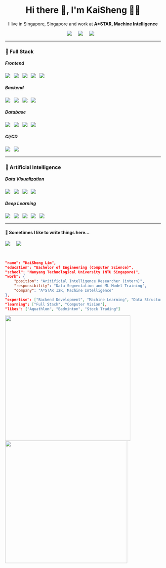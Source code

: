 <!--
**Interstellarkai/Interstellarkai** is a ✨ _special_ ✨ repository because its `README.md` (this file) appears on your GitHub profile.
Here are some ideas to get you started:
- 🔭 I’m currently working on ...
- 🌱 I’m currently learning ...
- 👯 I’m looking to collaborate on ...
- 🤔 I’m looking for help with ...
- 💬 Ask me about ...
- 📫 How to reach me: ...
- 😄 Pronouns: ...
- ⚡ Fun fact: ...
-->

<h1 align='center'> Hi there 👋, I'm KaiSheng  👨‍💻 </h1>

<p align='center'>
	I live in Singapore, Singapore and work at <b>A*STAR, Machine Intelligence</b> 
</p>

<p align='center'>
	<a href="https://www.tumblr.com/blog/view/interstellar-kai-blog"><img src="https://img.shields.io/badge/tumblr-%231DA1F2.svg?&style=for-the-badge&logo=tumblr&logoColor=white" /></a>&nbsp;&nbsp;&nbsp;&nbsp;
	<a href="https://www.linkedin.com/in/kaishenglim/"><img src="https://img.shields.io/badge/linkedin-%230077B5.svg?&style=for-the-badge&logo=linkedin&logoColor=white" /></a>&nbsp;&nbsp;&nbsp;&nbsp;
	<a href="mailto:limkaisheng.work@gmail.com"><img src="https://img.shields.io/badge/gmail-%23D14836.svg?&style=for-the-badge&logo=gmail&logoColor=white" /></a>&nbsp;&nbsp;&nbsp;&nbsp;
</p>


<hr>


<h3>🔭  Full Stack </h3>
<h5>Frontend</h5>
	<p align='left'>
		<img src="https://img.shields.io/badge/React-20232A?style=for-the-badge&logo=react&logoColor=61DAFB" />&nbsp;&nbsp;
		<img src="https://img.shields.io/badge/html5%20-%23e34f26.svg?&style=for-the-badge&logo=html5&logoColor=white" />&nbsp;&nbsp;
		<img src="https://img.shields.io/badge/Bootstrap-563D7C?style=for-the-badge&logo=bootstrap&logoColor=white">&nbsp;&nbsp;
		<img src="https://img.shields.io/badge/CSS3-1572B6?&style=for-the-badge&logo=css3&logoColor=white" />&nbsp;&nbsp;
		<img src="https://img.shields.io/badge/sass%20-%23cc6699.svg?&style=for-the-badge&logo=sass&logoColor=white" />&nbsp;&nbsp;
	</p>
<h5>Backend</h5>
	<p align='left'>
		<img src="https://img.shields.io/badge/express.js-%23404d59.svg?style=for-the-badge&logo=express&logoColor=%2361DAFB" />&nbsp;&nbsp; 
		<img src="https://img.shields.io/badge/node.js-6DA55F?style=for-the-badge&logo=node.js&logoColor=white" />&nbsp;&nbsp; 
		<img src="https://img.shields.io/badge/django-%23092E20.svg?style=for-the-badge&logo=django&logoColor=white" />&nbsp;&nbsp; 
		<img src="https://img.shields.io/badge/flask-%23000.svg?style=for-the-badge&logo=flask&logoColor=white" />&nbsp;&nbsp; 
	</p>
<h5>Database</h5>
	<p align='left'>
		<img src="https://img.shields.io/badge/Microsoft%20SQL%20Sever-CC2927?style=for-the-badge&logo=microsoft%20sql%20server&logoColor=white" />&nbsp;&nbsp; 
		<img src="https://img.shields.io/badge/MongoDB-%234ea94b.svg?style=for-the-badge&logo=mongodb&logoColor=white" />&nbsp;&nbsp; 
		<img src="https://img.shields.io/badge/mysql-%2300f.svg?style=for-the-badge&logo=mysql&logoColor=white" />&nbsp;&nbsp; 
		<img src="https://img.shields.io/badge/sqlite-%2307405e.svg?style=for-the-badge&logo=sqlite&logoColor=white" />&nbsp;&nbsp; 
	</p>
<h5>CI/CD</h5>
	<p align='left'>
		<img src="https://img.shields.io/badge/Docker-2496ED?style=for-the-badge&logo=docker&logoColor=white" />&nbsp;&nbsp; 
		<img src=https://img.shields.io/badge/github%20actions-%232671E5.svg?style=for-the-badge&logo=githubactions&logoColor=white) />&nbsp;&nbsp; 
	</p>


<hr>


<h3>🚀 Artificial Intelligence</h3>
	<h5>Data Visualization</h5>
	<p align='left'>
		<img src="https://img.shields.io/badge/numpy-%23013243.svg?style=for-the-badge&logo=numpy&logoColor=white" />&nbsp;&nbsp; 
		<img src="https://img.shields.io/badge/pandas-%23150458.svg?style=for-the-badge&logo=pandas&logoColor=white" />&nbsp;&nbsp;
		<img src="https://img.shields.io/badge/Plotly-%233F4F75.svg?style=for-the-badge&logo=plotly&logoColor=white" />&nbsp;&nbsp; 
		<img src="https://img.shields.io/badge/SciPy-%230C55A5.svg?style=for-the-badge&logo=scipy&logoColor=%white" />&nbsp;&nbsp; 
	</p>
	<h5>Deep Learning</h5>
	<p align='left'>
		<img src="https://img.shields.io/badge/opencv-%23white.svg?style=for-the-badge&logo=opencv&logoColor=white" />&nbsp;&nbsp; 
		<img src="https://img.shields.io/badge/scikit--learn-%23F7931E.svg?style=for-the-badge&logo=scikit-learn&logoColor=white" />&nbsp;&nbsp; 
		<img src="https://img.shields.io/badge/Keras-%23D00000.svg?style=for-the-badge&logo=Keras&logoColor=white" />&nbsp;&nbsp; 
		<img src="https://img.shields.io/badge/PyTorch-%23EE4C2C.svg?style=for-the-badge&logo=PyTorch&logoColor=white" />&nbsp;&nbsp; 
		<img src="https://img.shields.io/badge/TensorFlow-%23FF6F00.svg?style=for-the-badge&logo=TensorFlow&logoColor=white" />&nbsp;&nbsp; 
	</p>


<hr>


<p align='right'>
<h4>💬  Sometimes I like to write things here...</h4>
    <a href="https://www.tumblr.com/blog/view/interstellar-kai-blog"><img src="https://img.shields.io/badge/tumblr-%231DA1F2.svg?&style=for-the-badge&logo=tumblr&logoColor=white" /></a>&nbsp;&nbsp;&nbsp;&nbsp;
    <a href="https://medium.com/"><img src="https://img.shields.io/badge/medium-%2312100E.svg?&style=for-the-badge&logo=medium&logoColor=white" /></a>&nbsp;&nbsp;&nbsp;
</p>


<br>


```json
"name": "KaiSheng Lim",
"education": "Bachelor of Engineering (Computer Science)",
"school": "Nanyang Technological University (NTU Singapore)",
"work": {
	"position": "Aritificial Intelligence Researcher (intern)",
	"responsibility": "Data Segmentation and ML Model Training",
	"company": "A*STAR I2R, Machine Intelligence"
},
"expertise": ["Backend Development", "Machine Learning", "Data Structure and Algorithms"],
"learning": ["Full Stack", "Computer Vision"],
"likes": ["Aquathlon", "Badminton", "Stock Trading"]
```

<p float="center">
	<img src="https://github-readme-stats-git-master.akanz1.vercel.app/api?username=interstellarkai&count_private=true&show_icons=true&hide_border=true&locale=en&custom_title=&title_color=142d70&icon_color=142d70&cache_seconds=60" width="405" />
	<img src="https://github-readme-stats-git-master.akanz1.vercel.app/api/top-langs/?username=interstellarkai&layout=compact&hide_border=true&title_color=142d70" width="395"/>
</p>
